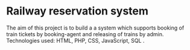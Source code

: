# Railway reservation system


The aim of this project is to build a a system which supports booking of train tickets by booking-agent and releasing of trains by admin. 
Technologies used: HTML, PHP, CSS, JavaScript, SQL .

